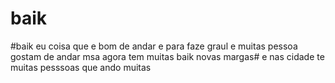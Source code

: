 # baik
 #baik eu coisa que e bom de andar e para faze graul e muitas pessoa gostam de andar msa agora tem muitas baik novas  margas#
e nas cidade te muitas pesssoas que ando muitas 
 
